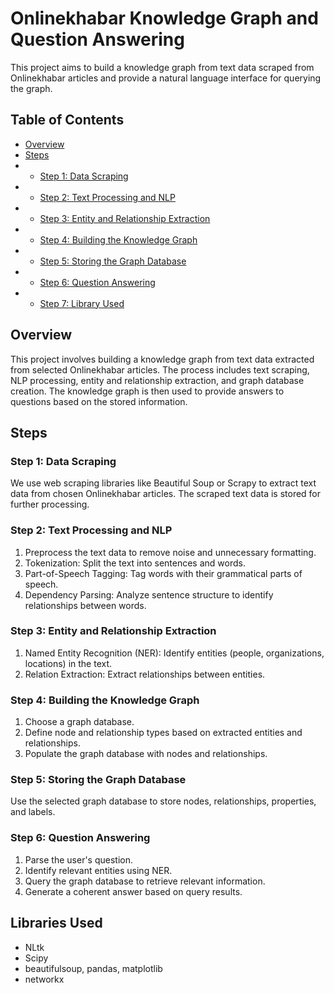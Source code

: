 # Onlinekhabar Knowledge Graph and Question Answering

This project aims to build a knowledge graph from text data scraped from Onlinekhabar articles and provide a natural language interface for querying the graph.

## Table of Contents

- [Overview](#overview)
- [Steps](#steps)
- - [Step 1: Data Scraping](#step-1-data-scraping)
- - [Step 2: Text Processing and NLP](#step-2-text-processing-and-nlp)
- - [Step 3: Entity and Relationship Extraction](#step-3-entity-and-relationship-extraction)
- - [Step 4: Building the Knowledge Graph](#step-4-building-the-knowledge-graph)
- - [Step 5: Storing the Graph Database](#step-5-storing-the-graph-database)
- - [Step 6: Question Answering](#step-6-question-answering)
- - [Step 7: Library Used](#step-7-Libraries-Used)
  

## Overview

This project involves building a knowledge graph from text data extracted from selected Onlinekhabar articles. The process includes text scraping, NLP processing, entity and relationship extraction, and graph database creation. The knowledge graph is then used to provide answers to questions based on the stored information.

## Steps

### Step 1: Data Scraping

We use web scraping libraries like Beautiful Soup or Scrapy to extract text data from chosen Onlinekhabar articles. The scraped text data is stored for further processing.

### Step 2: Text Processing and NLP

1. Preprocess the text data to remove noise and unnecessary formatting.
2. Tokenization: Split the text into sentences and words.
3. Part-of-Speech Tagging: Tag words with their grammatical parts of speech.
4. Dependency Parsing: Analyze sentence structure to identify relationships between words.

### Step 3: Entity and Relationship Extraction

1. Named Entity Recognition (NER): Identify entities (people, organizations, locations) in the text.
2. Relation Extraction: Extract relationships between entities.

### Step 4: Building the Knowledge Graph

1. Choose a graph database.
2. Define node and relationship types based on extracted entities and relationships.
3. Populate the graph database with nodes and relationships.

### Step 5: Storing the Graph Database

Use the selected graph database to store nodes, relationships, properties, and labels.

### Step 6: Question Answering

1. Parse the user's question.
2. Identify relevant entities using NER.
3. Query the graph database to retrieve relevant information.
4. Generate a coherent answer based on query results.



## Libraries Used
- NLtk
- Scipy
- beautifulsoup, pandas, matplotlib
- networkx

